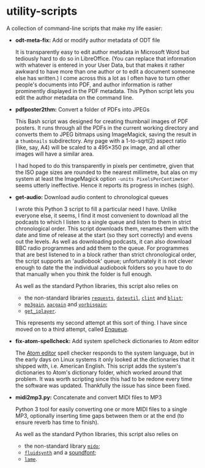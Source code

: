 # utility-scripts

A collection of command-line scripts that make my life easier:

  * **odt-meta-fix:** Add or modify author metadata of ODT file

    It is transparently easy to edit author metadata in Microsoft Word but
    tediously hard to do so in LibreOffice. (You can replace that information
    with whatever is entered in your User Data, but that makes it rather awkward
    to have more than one author or to edit a document someone else has
    written.) I come across this a lot as I often have to turn other people's
    documents into PDF, and author information is rather prominently displayed
    in the PDF metadata. This Python script lets you edit the author metadata on
    the command line.

  * **pdfposter2thm:** Convert a folder of PDFs into JPEGs

    This Bash script was designed for creating thumbnail images of PDF posters.
    It runs through all the PDFs in the current working directory and converts
    them to JPEG bitmaps using ImageMagick, saving the result in a `thumbnails`
    subdirectory. Any page with a 1-to-sqrt(2) aspect ratio (like, say, A4) will
    be scaled to a 495×350 px image, and all other images will have a similar
    area.

    I had hoped to do this transparently in pixels per centimetre, given that
    the ISO page sizes are rounded to the nearest millimetre, but alas on my
    system at least the ImageMagick option `-units PixelsPerCentimeter` seems
    utterly ineffective. Hence it reports its progress in inches (sigh).

  * **get-audio:** Download audio content to chronological queues

    I wrote this Python 3 script to fill a particular need I have. Unlike
    everyone else, it seems, I find it most convenient to download all the
    podcasts to which I listen to a single queue and listen to them in strict
    chronological order. This script downloads them, renames them with the date
    and time of release at the start (so they sort correctly) and evens out the
    levels. As well as downloading podcasts, it can also download BBC radio
    programmes and add them to the queue. For programmes that are best listened
    to in a block rather than strict chronological order, the script supports
    an 'audiobook' queue; unfortunately it is not clever enough to date the
    the individual audiobook folders so you have to do that manually when you
    think the folder is full enough.

    As well as the standard Python libraries, this script also relies on

      * the non-standard libraries [`requests`](http://docs.python-requests.org/),
        [`dateutil`](https://dateutil.readthedocs.org/),
        [`clint`](https://pypi.python.org/pypi/clint/) and
        [`blist`](https://pypi.python.org/pypi/blist/);
      * [`mp3gain`](http://mp3gain.sourceforge.net/),
        [`aacgain`](http://aacgain.altosdesign.com/) and
        [`vorbisgain`](https://sjeng.org/vorbisgain.html);
      * [`get_iplayer`](http://www.infradead.org/get_iplayer/html/get_iplayer.html).

    This represents my second attempt at this sort of thing. I have since moved
    on to a third attempt, called [Enqueue].

    [Enqueue]: https://gitlab.com/alex-ball/enqueue

  * **fix-atom-spellcheck:** Add system spellcheck dictionaries to Atom editor

    The [Atom editor](https://atom.io/) spell checker responds to the system
    language, but in the early days on Linux systems it only looked at the
    dictionaries that it shipped with, i.e. American English. This script adds
    the system's dictionaries to Atom's dictionary folder, which worked around
    that problem. It was worth scripting since this had to be redone every time
    the software was updated. Thankfully the issue has since been fixed.

  * **midi2mp3.py:** Concatenate and convert MIDI files to MP3

    Python 3 tool for easily converting one or more MIDI files to a single MP3,
    optionally inserting time gaps between them or at the end (to ensure reverb
    has time to finish).

    As well as the standard Python libraries, this script also relies on

    * the non-standard library [`mido`](https://pypi.org/project/mido/);
    * [`fluidsynth`](http://www.fluidsynth.org) and a
      [soundfont](https://github.com/FluidSynth/fluidsynth/wiki/SoundFont);
    * [`lame`](https://lame.sourceforge.io/).
